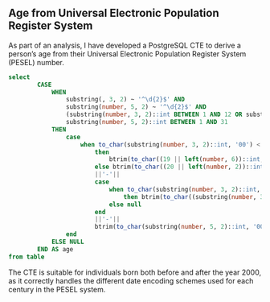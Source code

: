 ## Age from Universal Electronic Population Register System

As part of an analysis, I have developed a PostgreSQL CTE to derive a person’s age from their Universal Electronic Population Register System (PESEL) number.

```sql
select
        CASE
            WHEN
                substring(, 3, 2) ~ '^\d{2}$' AND
                substring(number, 5, 2) ~ '^\d{2}$' AND
                (substring(number, 3, 2)::int BETWEEN 1 AND 12 OR substring(number, 3, 2)::int BETWEEN 21 AND 42) AND
                substring(number, 5, 2)::int BETWEEN 1 AND 31
            THEN
                case
                    when to_char(substring(number, 3, 2)::int, '00') < '20'
                        then
                            btrim(to_char((19 || left(number, 6))::int, '0000-00-00'))
                        else btrim(to_char((20 || left(number, 2))::int, '0000'))
                        ||'-'||
                        case
                            when to_char(substring(number, 3, 2)::int, '00') > '20' and to_char(substring(number, 3, 2)::int, '00') <= '42'
                                then btrim(to_char((substring(number, 3, 2)::int - 20)::int, '00'))
                            else null
                        end
                        ||'-'||
                        btrim(to_char(substring(number, 5, 2)::int, '00'))
                end
            ELSE NULL
        END AS age
from table
```
The CTE is suitable for individuals born both before and after the year 2000, as it correctly handles the different date encoding schemes used for each century in the PESEL system.
